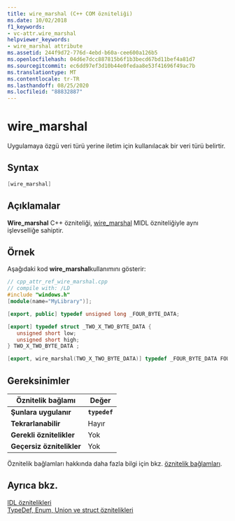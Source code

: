 ```yaml
---
title: wire_marshal (C++ COM özniteliği)
ms.date: 10/02/2018
f1_keywords:
- vc-attr.wire_marshal
helpviewer_keywords:
- wire_marshal attribute
ms.assetid: 244f9d72-776d-4ebd-b60a-cee600a126b5
ms.openlocfilehash: 04d6e7dcc887815b6f1b3becd67bd11bef4a81d7
ms.sourcegitcommit: ec6dd97ef3d10b44e0fedaa8e53f41696f49ac7b
ms.translationtype: MT
ms.contentlocale: tr-TR
ms.lasthandoff: 08/25/2020
ms.locfileid: "88832887"
---
```

# <a name="wire_marshal"></a>wire_marshal

Uygulamaya özgü veri türü yerine iletim için kullanılacak bir veri türü belirtir.

## <a name="syntax"></a>Syntax

```cpp
[wire_marshal]
```

## <a name="remarks"></a>Açıklamalar

**Wire_marshal** C++ özniteliği, [wire_marshal](/windows/win32/Midl/wire-marshal) MIDL özniteliğiyle aynı işlevselliğe sahiptir.

## <a name="example"></a>Örnek

Aşağıdaki kod **wire_marshal**kullanımını gösterir:

```cpp
// cpp_attr_ref_wire_marshal.cpp
// compile with: /LD
#include "windows.h"
[module(name="MyLibrary")];

[export, public] typedef unsigned long _FOUR_BYTE_DATA;

[export] typedef struct _TWO_X_TWO_BYTE_DATA {
   unsigned short low;
   unsigned short high;
} TWO_X_TWO_BYTE_DATA ;

[export, wire_marshal(TWO_X_TWO_BYTE_DATA)] typedef _FOUR_BYTE_DATA FOUR_BYTE_DATA;
```

## <a name="requirements"></a>Gereksinimler

| Öznitelik bağlamı | Değer |
|-|-|
|**Şunlara uygulanır**|**`typedef`**|
|**Tekrarlanabilir**|Hayır|
|**Gerekli öznitelikler**|Yok|
|**Geçersiz öznitelikler**|Yok|

Öznitelik bağlamları hakkında daha fazla bilgi için bkz. [öznitelik bağlamları](cpp-attributes-com-net.md#contexts).

## <a name="see-also"></a>Ayrıca bkz.

[IDL öznitelikleri](idl-attributes.md)<br/>
[TypeDef, Enum, Union ve struct öznitelikleri](typedef-enum-union-and-struct-attributes.md)
